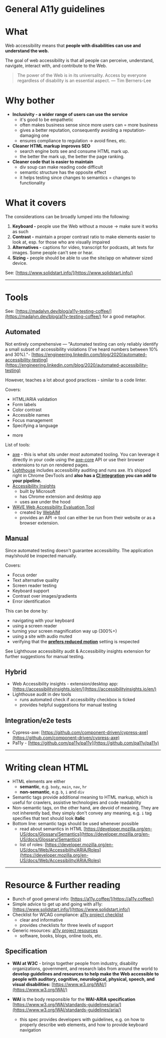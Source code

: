 # General A11y guidelines

# What

Web accessibility means that **people with disabilities can use and understand the web.**

The goal of web accessibility is that all people can perceive, understand, navigate, interact with, and contribute to the Web.

> The power of the Web is in its universality. Access by everyone regardless of disability is an essential aspect. — Tim Berners-Lee

# Why bother

- **Inclusivity - a wider range of users can use the service**
  - it's good to be empathetic
  - often makes business sense since more users can = more business
  - gives a better reputation, consequently avoiding a reputation-damaging one
  - ensures compliance to regulation -> avoid fines, etc.
- **Cleaner HTML markup improves SEO**
  - search engine bots see and consume HTML mark up.
  - the better the mark up, the better the page ranking.
- **Cleaner code that is easier to maintain**
  - div soup can make reading code difficult
  - semantic structure has the opposite effect
  - it helps testing since changes to semantics = changes to functionality

# What it covers

The considerations can be broadly lumped into the following:

1. **Keyboard -** people use the Web without a mouse → make sure it works as such
2. **Contrast -** maintain a proper contrast ratio to make elements easier to look at, esp. for those who are visually impaired
3. **Alternatives -** captions for video, transcript for podcasts, alt texts for images. Some people can't see or hear.
4. **Sizing -** people should be able to use the site/app on whatever sized device.

See: [https://www.solidstart.info/](https://www.solidstart.info/)

---

# Tools

See: [https://madalyn.dev/blog/a11y-testing-coffee/](https://madalyn.dev/blog/a11y-testing-coffee/) for a good metaphor.

## Automated

Not entirely comprehensive — "Automated testing can only reliably identify a small subset of accessibility violations (I’ve heard numbers between 10% and 30%)."- [https://engineering.linkedin.com/blog/2020/automated-accessibility-testing](https://engineering.linkedin.com/blog/2020/automated-accessibility-testing)

However, teaches a lot about good practices - similar to a code linter.

Covers:
- HTML/ARIA validation
- Form labels
- Color contrast
- Accessible names
- Focus management
- Specifying a language
+ more

List of tools:

- [axe](https://www.deque.com/axe/) - this is what sits under *most* automated tooling. You can leverage it directly in your code using the [axe-core](https://github.com/dequelabs/axe-core) API or use their browser extensions to run on rendered pages.
- [Lighthouse](https://developers.google.com/web/tools/lighthouse) includes accessibility auditing and runs axe. It’s shipped right in Chrome DevTools and **also has a [CI integration](https://github.com/GoogleChrome/lighthouse-ci/blob/master/docs/getting-started.md) you can add to your pipeline.**
- [Accessibility Insights](https://accessibilityinsights.io/)
  - built by Microsoft
  - has Chrome extension and desktop app
  - uses axe under the hood
- [WAVE Web Accessibility Evaluation Tool](https://wave.webaim.org/)
  - created by [WebAIM](https://webaim.org/)
  - provides an API → tool can either be run from their website or as a browser extension.

## Manual

Since automated testing doesn't guarantee accessibility. The application may/should be inspected manually.

Covers: 
- Focus order
- Text alternative quality
- Screen reader testing
- Keyboard support
- Contrast over images/gradients
- Error identification

This can be done by:

- navigating with your keyboard
- using a screen reader
- turning your screen magnification way up (300%+)
- using a site with audio muted
- verifying that the **[prefers reduced motion](https://developer.mozilla.org/en-US/docs/Web/CSS/@media/prefers-reduced-motion)** setting is respected

See Lighthouse accessibility audit & Accessibility insights extension for further suggestions for manual testing.

## Hybrid

- Web Accessibility insights - extension/desktop app: [https://accessibilityinsights.io/en/](https://accessibilityinsights.io/en/)
- Lighthouse audit in dev tools
  - runs automated check if accessibility checkbox is ticked
  - provides helpful suggestions for manual testing

## Integration/e2e tests

- Cypress-axe: [https://github.com/component-driven/cypress-axe](https://github.com/component-driven/cypress-axe)
- Pa11y - [https://github.com/pa11y/pa11y](https://github.com/pa11y/pa11y)

---

# Writing clean HTML

- HTML elements are either
  - **semantic**, e.g. `body`, `main`, `nav`, `hr`
  - **non-semantic**, e.g. `b`, `i` and `div`
- Semantic tags provide additional meaning to HTML markup, which is useful for crawlers, assistive technologies and code readability
- Non-semantic tags, on the other hand, are devoid of meaning. They are not inherently bad, they simply don't convey any meaning, e.g. `i` tag specifies that text should look **italic**
- Bottom line: semantic tags should be used whenever possible
  - read about semantics in HTML [https://developer.mozilla.org/en-US/docs/Glossary/Semantics](https://developer.mozilla.org/en-US/docs/Glossary/Semantics)
  - list of roles: [https://developer.mozilla.org/en-US/docs/Web/Accessibility/ARIA/Roles](https://developer.mozilla.org/en-US/docs/Web/Accessibility/ARIA/Roles)

---

# Resource & Further reading

- Bunch of good general info: [https://a11y.coffee/](https://a11y.coffee/)
- Simple advice to get up and going with a11y: [https://www.solidstart.info/](https://www.solidstart.info/)
- Checklist for WCAG compliance: [a11y project checklist](https://www.a11yproject.com/checklist)
  - clear and informative
  - provides checklists for three levels of support
- Generic resources: [a11y project resources](https://www.a11yproject.com/resources/)
  - software, books, blogs, online tools, etc.

## Specification

- **WAI at W3C** - brings together people from industry, disability organizations, government, and research labs from around the world to **develop guidelines and resources to help make the Web accessible to people with auditory, cognitive, neurological, physical, speech, and visual disabilities:** [https://www.w3.org/WAI/](https://www.w3.org/WAI/)
- **WAI** is the body responsible for the **WAI-ARIA specification** [https://www.w3.org/WAI/standards-guidelines/aria/](https://www.w3.org/WAI/standards-guidelines/aria/)

  - this spec provides developers with guidelines, e.g. on how to properly describe web elements, and how to provide keyboard navigation

